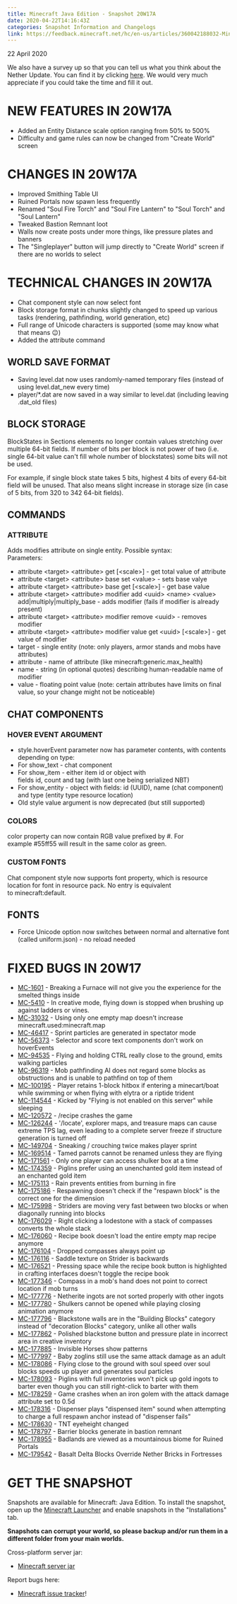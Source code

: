 ```yaml
---
title: Minecraft Java Edition - Snapshot 20W17A
date: 2020-04-22T14:16:43Z
categories: Snapshot Information and Changelogs
link: https://feedback.minecraft.net/hc/en-us/articles/360042188032-Minecraft-Java-Edition-Snapshot-20W17A
---
```


22 April 2020

We also have a survey up so that you can tell us what you think about the Nether Update. You can find it by clicking [here](https://www.surveymonkey.com/r/SF65G2F). We would very much appreciate if you could take the time and fill it out.

# NEW FEATURES IN 20W17A

-   Added an Entity Distance scale option ranging from 50% to 500%
-   Difficulty and game rules can now be changed from \"Create World\" screen

# CHANGES IN 20W17A

-   Improved Smithing Table UI
-   Ruined Portals now spawn less frequently
-   Renamed \"Soul Fire Torch\" and \"Soul Fire Lantern\" to \"Soul Torch\" and \"Soul Lantern\"
-   Tweaked Bastion Remnant loot
-   Walls now create posts under more things, like pressure plates and banners
-   The \"Singleplayer\" button will jump directly to \"Create World\" screen if there are no worlds to select

# TECHNICAL CHANGES IN 20W17A

-   Chat component style can now select font
-   Block storage format in chunks slightly changed to speed up various tasks (rendering, pathfinding, world generation, etc)
-   Full range of Unicode characters is supported (some may know what that means 😉)
-   Added the attribute command

## WORLD SAVE FORMAT

-   Saving level.dat now uses randomly-named temporary files (instead of using level.dat_new every time)
-   player/\*.dat are now saved in a way similar to level.dat (including leaving .dat_old files)

## BLOCK STORAGE

BlockStates in Sections elements no longer contain values stretching over multiple 64-bit fields. If number of bits per block is not power of two (i.e. single 64-bit value can\'t fill whole number of blockstates) some bits will not be used.

For example, if single block state takes 5 bits, highest 4 bits of every 64-bit field will be unused. That also means slight increase in storage size (in case of 5 bits, from 320 to 342 64-bit fields).

## COMMANDS

### ATTRIBUTE

Adds modifies attribute on single entity. Possible syntax:\
Parameters:

-   attribute \<target\> \<attribute\> get \[\<scale\>\] - get total value of attribute
-   attribute \<target\> \<attribute\> base set \<value\> - sets base valye
-   attribute \<target\> \<attribute\> base get \[\<scale\>\] - get base value
-   attribute \<target\> \<attribute\> modifier add \<uuid\> \<name\> \<value\> add\|multiply\|multiply_base - adds modifier (fails if modifier is already present)
-   attribute \<target\> \<attribute\> modifier remove \<uuid\> - removes modifier
-   attribute \<target\> \<attribute\> modifier value get \<uuid\> \[\<scale\>\] - get value of modifier
-   target - single entity (note: only players, armor stands and mobs have attributes)
-   attribute - name of attribute (like minecraft:generic.max_health)
-   name - string (in optional quotes) describing human-readable name of modifier
-   value - floating point value (note: certain attributes have limits on final value, so your change might not be noticeable)

## CHAT COMPONENTS

### HOVER EVENT ARGUMENT

-   style.hoverEvent parameter now has parameter contents, with contents depending on type:
-   For show_text - chat component
-   For show_item - either item id or object with fields id, count and tag (with last one being serialized NBT)
-   For show_entity - object with fields: id (UUID), name (chat component) and type (entity type resource location)
-   Old style value argument is now deprecated (but still supported)

### COLORS

color property can now contain RGB value prefixed by \#. For example #55ff55 will result in the same color as green.

### CUSTOM FONTS

Chat component style now supports font property, which is resource location for font in resource pack. No entry is equivalent to minecraft:default.

## FONTS

-   Force Unicode option now switches between normal and alternative font (called uniform.json) - no reload needed

# FIXED BUGS IN 20W17

-   [MC-1601](https://bugs.mojang.com/browse/MC-1601) - Breaking a Furnace will not give you the experience for the smelted things inside
-   [MC-5410](https://bugs.mojang.com/browse/MC-5410) - In creative mode, flying down is stopped when brushing up against ladders or vines.
-   [MC-31032](https://bugs.mojang.com/browse/MC-31032) - Using only one empty map doesn't increase minecraft.used:minecraft.map
-   [MC-46417](https://bugs.mojang.com/browse/MC-46417) - Sprint particles are generated in spectator mode
-   [MC-56373](https://bugs.mojang.com/browse/MC-56373) - Selector and score text components don't work on hoverEvents
-   [MC-94535](https://bugs.mojang.com/browse/MC-94535) - Flying and holding CTRL really close to the ground, emits walking particles
-   [MC-96319](https://bugs.mojang.com/browse/MC-96319) - Mob pathfinding AI does not regard some blocks as obstructions and is unable to pathfind on top of them
-   [MC-100195](https://bugs.mojang.com/browse/MC-100195) - Player retains 1-block hitbox if entering a minecart/boat while swimming or when flying with elytra or a riptide trident
-   [MC-114544](https://bugs.mojang.com/browse/MC-114544) - Kicked by "Flying is not enabled on this server" while sleeping
-   [MC-120572](https://bugs.mojang.com/browse/MC-120572) - /recipe crashes the game
-   [MC-126244](https://bugs.mojang.com/browse/MC-126244) - '/locate', explorer maps, and treasure maps can cause extreme TPS lag, even leading to a complete server freeze if structure generation is turned off
-   [MC-149704](https://bugs.mojang.com/browse/MC-149704) - Sneaking / crouching twice makes player sprint
-   [MC-169514](https://bugs.mojang.com/browse/MC-169514) - Tamed parrots cannot be renamed unless they are flying
-   [MC-171561](https://bugs.mojang.com/browse/MC-171561) - Only one player can access shulker box at a time
-   [MC-174359](https://bugs.mojang.com/browse/MC-174359) - Piglins prefer using an unenchanted gold item instead of an enchanted gold item
-   [MC-175113](https://bugs.mojang.com/browse/MC-175113) - Rain prevents entities from burning in fire
-   [MC-175186](https://bugs.mojang.com/browse/MC-175186) - Respawning doesn't check if the "respawn block" is the correct one for the dimension
-   [MC-175998](https://bugs.mojang.com/browse/MC-175998) - Striders are moving very fast between two blocks or when diagonally running into blocks
-   [MC-176029](https://bugs.mojang.com/browse/MC-176029) - Right clicking a lodestone with a stack of compasses converts the whole stack
-   [MC-176060](https://bugs.mojang.com/browse/MC-176060) - Recipe book doesn't load the entire empty map recipe anymore
-   [MC-176104](https://bugs.mojang.com/browse/MC-176104) - Dropped compasses always point up
-   [MC-176116](https://bugs.mojang.com/browse/MC-176116) - Saddle texture on Strider is backwards
-   [MC-176521](https://bugs.mojang.com/browse/MC-176521) - Pressing space while the recipe book button is highlighted in crafting interfaces doesn't toggle the recipe book
-   [MC-177346](https://bugs.mojang.com/browse/MC-177346) - Compass in a mob's hand does not point to correct location if mob turns
-   [MC-177776](https://bugs.mojang.com/browse/MC-177776) - Netherite ingots are not sorted properly with other ingots
-   [MC-177780](https://bugs.mojang.com/browse/MC-177780) - Shulkers cannot be opened while playing closing animation anymore
-   [MC-177796](https://bugs.mojang.com/browse/MC-177796) - Blackstone walls are in the "Building Blocks" category instead of "decoration Blocks" category, unlike all other walls
-   [MC-177862](https://bugs.mojang.com/browse/MC-177862) - Polished blackstone button and pressure plate in incorrect area in creative inventory
-   [MC-177885](https://bugs.mojang.com/browse/MC-177885) - Invisible Horses show patterns
-   [MC-177997](https://bugs.mojang.com/browse/MC-177997) - Baby zoglins still use the same attack damage as an adult
-   [MC-178086](https://bugs.mojang.com/browse/MC-178086) - Flying close to the ground with soul speed over soul blocks speeds up player and generates soul particles
-   [MC-178093](https://bugs.mojang.com/browse/MC-178093) - Piglins with full inventories won't pick up gold ingots to barter even though you can still right-click to barter with them
-   [MC-178259](https://bugs.mojang.com/browse/MC-178259) - Game crashes when an iron golem with the attack damage attribute set to 0.5d
-   [MC-178316](https://bugs.mojang.com/browse/MC-178316) - Dispenser plays "dispensed item" sound when attempting to charge a full respawn anchor instead of "dispenser fails"
-   [MC-178630](https://bugs.mojang.com/browse/MC-178630) - TNT eyeheight changed
-   [MC-178797](https://bugs.mojang.com/browse/MC-178797) - Barrier blocks generate in bastion remnant
-   [MC-178955](https://bugs.mojang.com/browse/MC-178955) - Badlands are viewed as a mountainous biome for Ruined Portals
-   [MC-179542](https://bugs.mojang.com/browse/MC-179542) - Basalt Delta Blocks Override Nether Bricks in Fortresses

# GET THE SNAPSHOT

Snapshots are available for Minecraft: Java Edition. To install the snapshot, open up the [Minecraft Launcher](https://www.minecraft.net/download.html) and enable snapshots in the \"Installations\" tab.

**Snapshots can corrupt your world, so please backup and/or run them in a different folder from your main worlds.**

Cross-platform server jar:

-   [Minecraft server jar](https://launcher.mojang.com/v1/objects/0b7e36b084577fb26148c6341d590ac14606db21/server.jar)

Report bugs here:

-   [Minecraft issue tracker](https://bugs.mojang.com/browse/MC)!
